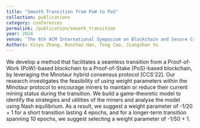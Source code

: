 ```yaml
--- 
title: "Smooth Transition from PoW to PoS" 
collection: publications 
category: conferences 
permalink: /publication/smooth_transition 
year: 2024 
venue: 'The 6th ACM International Symposium on Blockchain and Secure Critical Infrastructure (BSCI 2024) - Accepted for Publication' 
Authors: Xinyu Zhang, Runchao Han, Tong Cao, Jiangshan Yu
---
```


We develop a method that facilitates a seamless transition from a Proof-of-Work (PoW)-based blockchain to a Proof-of-Stake (PoS)-based blockchain, by leveraging the Minotaur hybrid consensus protocol [CCS'22]. Our research investigates the feasibility of using weight parameters within the Minotaur protocol to encourage miners to maintain or reduce their current mining status during the transition. We build a game-theoretic model to identify the strategies and utilities of the miners and analyse the model using Nash equilibrium. As a result, we suggest a weight parameter of -1/20 + 1 for a short transition lasting 4 epochs, and for a longer-term transition spanning 10 epochs, we suggest selecting a weight parameter of -1/50 + 1.
